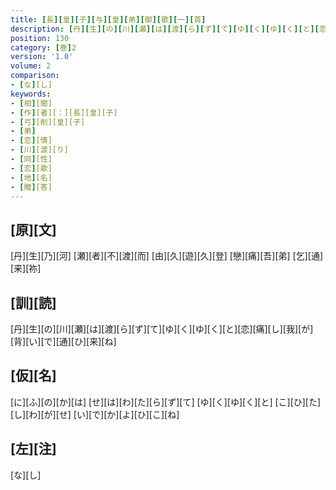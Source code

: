 ```yaml
---
title: [長][皇][子][与][皇][弟][御][歌][一][首]
description: [丹][生][の][川][瀬][は][渡][ら][ず][て][ゆ][く][ゆ][く][と][恋][痛][し][我][が][背][い][で][通][ひ][来][ね]
position: 130
category: [巻]2
version: '1.0'
volume: 2
comparison:
- [な][し]
keywords:
- [相][聞]
- [作][者][：][長][皇][子]
- [弓][削][皇][子]
- [弟]
- [恋][情]
- [川][渡][り]
- [同][性]
- [恋][歌]
- [地][名]
- [贈][答]
---
```


## [原][文]

[丹][生][乃][河] [瀬][者][不][渡][而] [由][久][遊][久][登] [戀][痛][吾][弟] [乞][通][来][祢]

## [訓][読]

[丹][生][の][川][瀬][は][渡][ら][ず][て][ゆ][く][ゆ][く][と][恋][痛][し][我][が][背][い][で][通][ひ][来][ね]

## [仮][名]

[に][ふ][の][か][は] [せ][は][わ][た][ら][ず][て] [ゆ][く][ゆ][く][と] [こ][ひ][た][し][わ][が][せ] [い][で][か][よ][ひ][こ][ね]

## [左][注]

[な][し]
